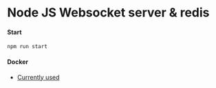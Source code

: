 Node JS Websocket server & redis
================================
#### Start
```shell
npm run start
```
#### Docker
- [Currently used](https://github.com/alexfer/rgfly/tree/main/docker)